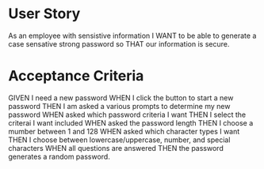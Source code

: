 # User Story
As an employee with sensistive information 
I WANT to be able to generate a case sensative strong password 
so THAT our information is secure. 

# Acceptance Criteria 

GIVEN I need a new password
WHEN I click the button to start a new password 
THEN I am asked a various prompts to determine my new password 
WHEN asked which password criteria I want
THEN I select the criterai I want included 
WHEN asked the password length 
THEN I choose a mumber between 1 and 128
WHEN asked which character types I want
THEN I choose between lowercase/uppercase, number, and special characters
WHEN all questions are answered
THEN the password generates a random password. 


